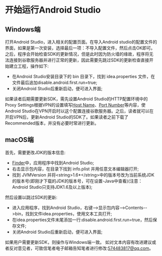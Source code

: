 # 开始运行Android Studio 
## Windows端
打开Android Studio，进入相关的配置页面。在导入Android studio的配置文件的界面，如果是第一次安装，选择最后一项：不导入配置文件，然后点击OK即可。之后，程序会开始检查SDK的更新情况，但是此时因为防火墙的缘故，程序将无法连接到谷歌服务器并进行正常的更新，因此需要先跳过SDK的更新检查直接开始建立工程，操作如下:  

* 在Android Studio安装目录下的 bin 目录下，找到 idea.properties 文件，在文件最后追加disable.android.first.run=true;
* 关闭Android Studio后重新启动，便可进入界面;

如果读者后期需要更新SDK，需先设置Android Studio的HTTP配置环境中的Proxy Settings根据VPN的设置填写[Host Name][]、[Port Number][]等内容，使Android Studio在VPN开启时以这个配置连接谷歌服务器。之后，读者就可以在开启VPN后，更新Android Studio的SDK了。如果读者之前下载了Recommended版本，并没有必要时常进行更新。

## macOS端
首先，需要更改JDK的版本信息:  

* [Finder]中，应用程序中找到Android Studio;
* 右击显示包内容，在目录下找到 info.plist 并用任意文本编辑器打开;
* 找到 JVMVersion 并将\<string>1.6*\</string>中的版本号改为当前系统JDK的版本号(即刚才下载的JDK的版本号，可在设置-Java中查看)(注意：Android Studio只支持JDK1.6及以上版本);

然后设置以跳过SDK的更新:

* 进入应用程序，找到Android Studio，右键-->显示包内容-->Contents-->bin，找到文件idea.properties，使用文本工具打开;
* 在idea.properties文件末尾添加一行:disable.android.first.run=true，然后保存文件;
* 关闭Android Studio后重新启动，便可进入界面;

如果用户需要更新SDK，则操作与Windows端一致。
如对文本内容有改进建议或者反对意见者，可致信笔者电子邮箱告知笔者进行修改:<574483817@qq.com>。[Host Name]:https://zh.wikipedia.org/wiki/主機名稱[Port Number]:https://zh.wikipedia.org/wiki/通訊埠  
[Finder]:https://zh.wikipedia.org/wiki/Finder  
